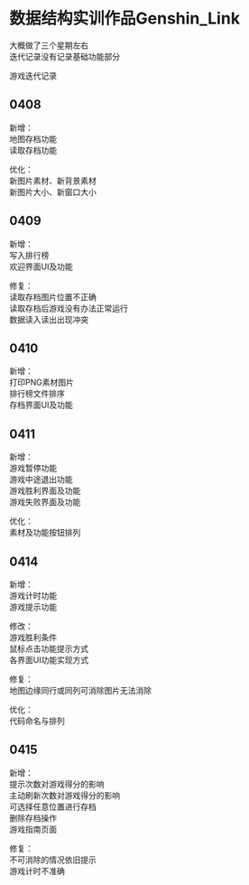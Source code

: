 # **数据结构实训作品Genshin_Link**

大概做了三个星期左右   
迭代记录没有记录基础功能部分

游戏迭代记录

## 0408   
新增：   
地图存档功能    
读取存档功能   

优化：   
新图片素材、新背景素材   
新图片大小、新窗口大小    

## 0409   
新增：   
写入排行榜   
欢迎界面UI及功能   

修复：    
读取存档图片位置不正确   
读取存档后游戏没有办法正常运行   
数据读入读出出现冲突   

## 0410   
新增：   
打印PNG素材图片    
排行榜文件排序     
存档界面UI及功能   

## 0411   
新增：   
游戏暂停功能    
游戏中途退出功能   
游戏胜利界面及功能   
游戏失败界面及功能   

优化：   
素材及功能按钮排列   

## 0414   
新增：   
游戏计时功能   
游戏提示功能   

修改：   
游戏胜利条件    
鼠标点击功能提示方式    
各界面UI功能实现方式    

修复：   
地图边缘同行或同列可消除图片无法消除   

优化：    
代码命名与排列   

## 0415   
新增：   
提示次数对游戏得分的影响   
主动刷新次数对游戏得分的影响    
可选择任意位置进行存档    
删除存档操作    
游戏指南页面    

修复：   
不可消除的情况依旧提示    
游戏计时不准确    
